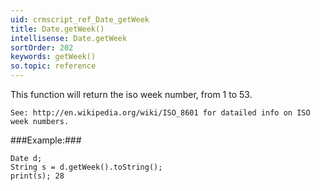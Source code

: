 ```yaml
---
uid: crmscript_ref_Date_getWeek
title: Date.getWeek()
intellisense: Date.getWeek
sortOrder: 202
keywords: getWeek()
so.topic: reference
---
```


This function will return the iso week number, from 1 to 53.


    See: http://en.wikipedia.org/wiki/ISO_8601 for datailed info on ISO week numbers.
    


###Example:###
    
    Date d;
    String s = d.getWeek().toString();
    print(s); 28


